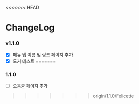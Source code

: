 <<<<<<< HEAD
# ChangeLog

### v1.1.0

- [x] 메뉴 탭 이름 및 링크 페이지 추가
- [x] 도커 테스트
=======
### 1.1.0
- [ ] 오동균 페이지 추가
>>>>>>> origin/1.1.0/Felicette
